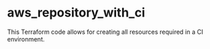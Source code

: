 # aws_repository_with_ci
This Terraform code allows for creating all resources required in a CI environment.
